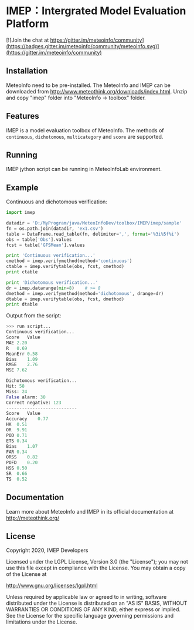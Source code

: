 IMEP：Intergrated Model Evaluation Platform
============================================

[![Join the chat at https://gitter.im/meteoinfo/community](https://badges.gitter.im/meteoinfo/community/meteoinfo.svg)](https://gitter.im/meteoinfo/community)

Installation
------------

MeteoInfo need to be pre-installed. The MeteoInfo and IMEP can be downloaded from 
http://www.meteothink.org/downloads/index.html. Unzip and copy "imep" folder into "MeteoInfo -> toolbox" folder.

Features
--------

IMEP is a model evaluation toolbox of MeteoInfo. The methods of ``continuous``, ``dichotomous``, 
``multicategory`` and ``score`` are supported. 

Running
-------

IMEP jython script can be running in MeteoInfoLab environment.

Example
-------

Continuous and dichotomous verification:

```python
import imep

datadir = 'D:/MyProgram/java/MeteoInfoDev/toolbox/IMEP/imep/sample'
fn = os.path.join(datadir, 'ex1.csv')
table = DataFrame.read_table(fn, delimiter=',', format='%3i%5f%i')
obs = table['Obs'].values
fcst = table['GFSMean'].values

print 'Continuous verification...'
cmethod = imep.verifymethod(method='continuous')
ctable = imep.verifytable(obs, fcst, cmethod)
print ctable

print 'Dichotomous verification...'
dr = imep.datarange(min=8)    # >= 8
dmethod = imep.verifymethod(method='dichotomous', drange=dr)
dtable = imep.verifytable(obs, fcst, dmethod)
print dtable
```
    
Output from the script:

```python
>>> run script...
Continuous verification...
Score	Value
MAE	2.20
R	0.69
MeanErr	0.58
Bias	1.09
RMSE	2.76
MSE	7.62

Dichotomous verification...
Hit: 58
Miss: 24
False alarm: 30
Correct negative: 123
---------------------------
Score	Value
Accuracy	0.77
HK	0.51
OR	9.91
POD	0.71
ETS	0.34
Bias	1.07
FAR	0.34
ORSS	0.82
POFD	0.20
HSS	0.50
SR	0.66
TS	0.52
```

Documentation
-------------

Learn more about MeteoInfo and IMEP in its official documentation at http://meteothink.org/

License
-------

Copyright 2020, IMEP Developers

Licensed under the LGPL License, Version 3.0 (the "License");
you may not use this file except in compliance with the License.
You may obtain a copy of the License at

  http://www.gnu.org/licenses/lgpl.html

Unless required by applicable law or agreed to in writing, software
distributed under the License is distributed on an "AS IS" BASIS,
WITHOUT WARRANTIES OR CONDITIONS OF ANY KIND, either express or implied.
See the License for the specific language governing permissions and
limitations under the License.